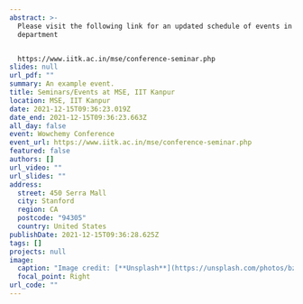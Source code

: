 ```yaml
---
abstract: >-
  Please visit the following link for an updated schedule of events in the
  department


  https://www.iitk.ac.in/mse/conference-seminar.php
slides: null
url_pdf: ""
summary: An example event.
title: Seminars/Events at MSE, IIT Kanpur
location: MSE, IIT Kanpur
date: 2021-12-15T09:36:23.019Z
date_end: 2021-12-15T09:36:23.663Z
all_day: false
event: Wowchemy Conference
event_url: https://www.iitk.ac.in/mse/conference-seminar.php
featured: false
authors: []
url_video: ""
url_slides: ""
address:
  street: 450 Serra Mall
  city: Stanford
  region: CA
  postcode: "94305"
  country: United States
publishDate: 2021-12-15T09:36:28.625Z
tags: []
projects: null
image:
  caption: "Image credit: [**Unsplash**](https://unsplash.com/photos/bzdhc5b3Bxs)"
  focal_point: Right
url_code: ""
---
```

